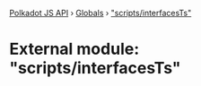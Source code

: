 [Polkadot JS API](../README.md) › [Globals](../globals.md) › ["scripts/interfacesTs"](_scripts_interfacests_.md)

# External module: "scripts/interfacesTs"


